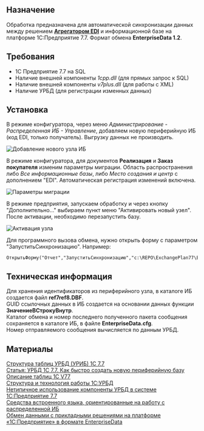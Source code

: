 
## Назначение ##

Обработка предназначена для автоматической синхронизации данных между решением **[Агрегатором EDI](http://infostart.ru/public/344684/ "Агрегатор EDI")** и информационной базе на платформе 1C:Предприятие 7.7. Формат обмена **EnterpriseData 1.2**.  

## Требования ##

- 1С Предприятие 7.7 на SQL
- Наличие внешней компоненты *1cpp.dll* (для прямых запрос к SQL)  
- Наличие внешней компоненты *v7plus.dll* (для работы с XML)
- Наличие УРБД (для регистрации изменных данных)


## Установка ##

В режиме конфигуратора, через меню *Администрирование - Распределенная ИБ - Управление*, добавляем новую периферийную ИБ (код EDI, только получатель). Выгрузку данных не производить.

![Добавление нового узла ИБ](http://infostart.ru/upload/iblock/67e/67e69db5eb54a5ad9c5be4eeea85b97a.png) 

В режиме конфигуратора, для документов **Реализация** и **Заказ покупателя** изменим параметры миграции. Область распространения либо *Все информационные базы*, либо *Место создания и центр* с дополнением "EDI". Автоматическая регистрация изменений включена.

![Параметры миграции](http://infostart.ru/upload/iblock/6da/6daba77b04fed2cf1e0a36fc83d3b9b2.png)

В режиме предприятия, запускаем обработку и через кнопку "Дополнительно..." выбираем пункт меню "Активировать новый узел". После активации, необходимо перезапустить базу.

![Активация узла](http://infostart.ru/upload/iblock/561/561090aa71781fe83f426af67e28c5c8.png)

Для программного вызова обмена, нужно открыть форму с параметром "ЗапуститьСинхронизацию". Например:

    ОткрытьФорму("Отчет","ЗапуститьСинхронизацию","c:\REPO\ExchangePlan77\EnterpriseData_1_2_1.ert");

## Техническая информация ##

Для хранения идентификаторов из периферийного узла, в каталоге ИБ создается файл **ref7ref8.DBF**.  
GUID ссылочных данных в ИБ создается на основании данных функции **ЗначениеВСтрокуВнутр**.  
Каталог обмена и номер последнего полученного пакета сообщения сохраняется в каталоге ИБ, в файле **EnterpriseData.cfg**.  
Номер отправляемого сообщения вычисляется по данным УРБД.

## Материалы ##

[Структура таблиц УРБД (УРИБ) 1С 7.7](http://1c911.by/stati_1s/statya-struktura-tablic-urbd-urib-1s-77.htm)  
[Статья: УРБД 1С 7.7. Как быстро создать новую периферийную базу](http://1c911.by/stati_1s/statya-urbd-1s-77-kak-bystro-sozdat-novuyu-periferiynuyu-bazu.htm)  
[Описание таблиц 1С V77](http://www.script-coding.com/v77tables.html)  
[Структура и технология работы 1С:УРБД](http://oksla.narod.ru/urib.htm)  
[Нетипичное использование компоненты УРБД в системе 1С:Предприятие 7.7](http://kb.mista.ru/article.php?id=45)  
[Средства встроенного языка, ориентированные на работу с распределенной ИБ](http://tvs-sm.narod.ru/domains/1C/v77/articles/urbd/urbd006.html)    
[Обмен данными с прикладными решениями на платформе «1С:Предприятие» в формате EnterpriseData](https://its.1c.ru/db/metod8dev#content:5851:hdoc)
